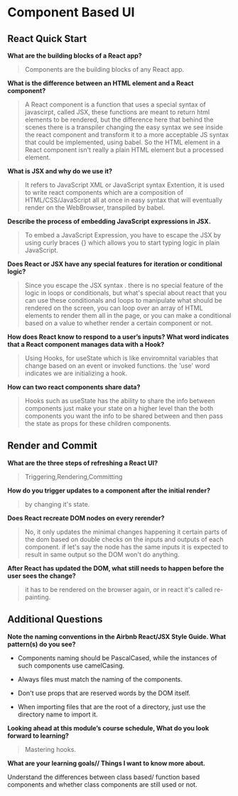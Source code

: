 # Component Based UI

## React Quick Start

**What are the building blocks of a React app?**

>Components are the building blocks of any React app.

**What is the difference between an HTML element and a React component?**

>A React component is a function that uses a special syntax of javascirpt, called JSX, these functions are meant to return html elements to be rendered, but the difference here that behind the scenes there is a transpiler changing the easy syntax we see inside the react component and transform it to a more acceptable JS syntax that could be implemented, using babel. So the HTML element in a React component isn't really a plain HTML element but a processed element.

**What is JSX and why do we use it?**
>It refers to JavaScript XML or JavaScript syntax Extention, it is used to write react components which are a composition of HTML/CSS/JavaScript all at once in easy syntax that will eventually render on the WebBrowser, transpiled by babel.

**Describe the process of embedding JavaScript expressions in JSX.**

>To embed a JavaScript Expression, you have to escape the JSX by using curly braces {} which allows you to start typing logic in plain JavaScript.

**Does React or JSX have any special features for iteration or conditional logic?**

>Since you escape the JSX syntax . there is no special feature of the logic in loops or conditionals, but what's special about react that you can use these conditionals and loops to manipulate what should be rendered on the screen, you can loop over an array of HTML elements to render them all in the page, or you can make a conditional based on a value to whether render a certain component or not.

**How does React know to respond to a user’s inputs?
What word indicates that a React component manages data with a Hook?**

>Using Hooks, for useState which is like enviromnital variables that change based on an event or invoked functions.
the 'use' word indicates we are initializing a hook.

**How can two react components share data?**

>Hooks such as useState has the ability to share the info between components just make your state on a higher level than the both components you want the info to be shared between and then pass the state as props for these children components.

## Render and Commit

**What are the three steps of refreshing a React UI?**

>Triggering,Rendering,Committing

**How do you trigger updates to a component after the initial render?**

>by changing it's state.

**Does React recreate DOM nodes on every rerender?**
>No, it only updates the minimal changes happening it certain parts of the dom based on double checks on the inputs and outputs of each component. if let's say the node has the same inputs it is expected to result in same output so the DOM won't do anything.

**After React has updated the DOM, what still needs to happen before the user sees the change?**

>it has to be rendered on the browser again, or in react it's called re-painting.

## Additional Questions

**Note the naming conventions in the Airbnb React/JSX Style Guide. What pattern(s) do you see?**

- Components naming should be PascalCased, while the instances of such components use camelCasing.

- Always files must match the naming of the components.

- Don't use props that are reserved words by the DOM itself.

- When importing files that are the root of a directory, just use the directory name to import it.

**Looking ahead at this module’s course schedule, What do you look forward to learning?**

>Mastering hooks.

**What are your learning goals// Things I want to know more about.**

Understand the differences between class based/ function based components and whether class components are still used or not.
